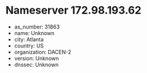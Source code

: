 # Nameserver 172.98.193.62

* as_number: 31863
* name: Unknown
* city: Atlanta
* country: US
* organization: DACEN-2
* version: Unknown
* dnssec: Unknown
